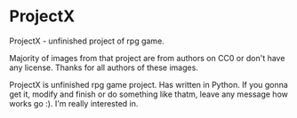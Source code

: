 # ProjectX
ProjectX - unfinished project of rpg game.

Majority of images from that project are from authors on CC0 or don't have any license.
Thanks for all authors of these images.

ProjectX is unfinished rpg game project. Has written in Python.
If you gonna get it, modify and finish or do something like thatm, leave any message how works go :). I'm really interested in.
